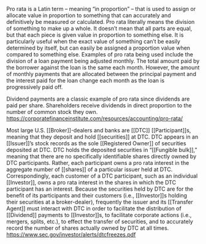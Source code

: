 Pro rata is a Latin term – meaning “in proportion” – that is used to assign or allocate value in proportion to something that can accurately and definitively be measured or calculated.
Pro rata literally means the division of something to make up a whole. It doesn’t mean that all parts are equal, but that each piece is given value in proportion to something else. It is particularly useful when the exact value of something can’t be easily determined by itself, but can easily be assigned a proportion value when compared to something else.
Examples of pro rata being used include the division of a loan payment being adjusted monthly. The total amount paid by the borrower against the loan is the same each month. However, the amount of monthly payments that are allocated between the principal payment and the interest paid for the loan change each month as the loan is progressively paid off.

Dividend payments are a classic example of pro rata since dividends are paid per share. Shareholders receive dividends in direct proportion to the number of common stock they own.
https://corporatefinanceinstitute.com/resources/accounting/pro-rata/

Most large U.S. [[Broker]]-dealers and banks are [[DTC]] [[Participant]]s, meaning that they deposit and hold [[securities]] at DTC. DTC appears in an [[Issuer]]’s stock records as the sole [[Registered Owner]] of securities deposited at DTC. DTC holds the deposited securities in “[[Fungible bulk]],” meaning that there are no specifically identifiable shares directly owned by DTC participants. Rather, each participant owns a pro rata interest in the aggregate number of [[shares]] of a particular issuer held at DTC. Correspondingly, each customer of a DTC participant, such as an individual [[Investor]], owns a pro rata interest in the shares in which the DTC participant has an interest. Because the securities held by DTC are for the benefit of its participants and their customers (i.e., [[Investor]]s holding their securities at a broker-dealer), frequently the issuer and its [[Transfer Agent]] must interact with DTC in order to facilitate the distribution of [[Dividend]] payments to [[Investor]]s, to facilitate corporate actions (i.e., mergers, splits, etc.), to effect the transfer of securities, and to accurately record the number of shares actually owned by DTC at all times.
https://www.sec.gov/investor/alerts/dtcfreezes.pdf